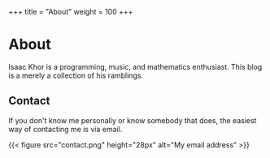 +++ 
title = "About" 
weight = 100
+++

# About

Isaac Khor is a programming, music, and mathematics enthusiast. This
blog is a merely a collection of his ramblings.

## Contact

If you don't know me personally or know somebody that does, the easiest way of
contacting me is via email.

{{< figure src="contact.png" height="28px" alt="My email address" >}}
